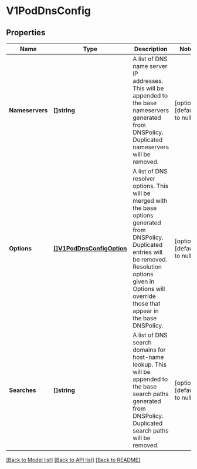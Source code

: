 # V1PodDnsConfig

## Properties
Name | Type | Description | Notes
------------ | ------------- | ------------- | -------------
**Nameservers** | **[]string** | A list of DNS name server IP addresses. This will be appended to the base nameservers generated from DNSPolicy. Duplicated nameservers will be removed. | [optional] [default to null]
**Options** | [**[]V1PodDnsConfigOption**](v1.PodDNSConfigOption.md) | A list of DNS resolver options. This will be merged with the base options generated from DNSPolicy. Duplicated entries will be removed. Resolution options given in Options will override those that appear in the base DNSPolicy. | [optional] [default to null]
**Searches** | **[]string** | A list of DNS search domains for host-name lookup. This will be appended to the base search paths generated from DNSPolicy. Duplicated search paths will be removed. | [optional] [default to null]

[[Back to Model list]](../README.md#documentation-for-models) [[Back to API list]](../README.md#documentation-for-api-endpoints) [[Back to README]](../README.md)


